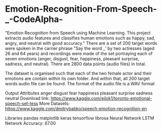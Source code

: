 # Emotion-Recognition-From-Speech-_-CodeAlpha-
"Emotion Recognition from Speech using Machine Learning. This project extracts audio features and classifies human emotions such as happy, sad, angry, and neutral with good accuracy."
There are a set of 200 target words were spoken in the carrier phrase "Say the word _' by two actresses (aged 26 and 64 years) and recordings were made of the set portraying each of seven emotions (anger, disgust, fear, happiness, pleasant surprise, sadness, and neutral). There are 2800 data points (audio files) in total.

The dataset is organised such that each of the two female actor and their emotions are contain within its own folder. And within that, all 200 target words audio file can be found. The format of the audio file is a WAV format

Output Attributes
anger
disgust
fear
happiness
pleasant surprise
sadness
neutral
Download link: https://www.kaggle.com/ejlok1/toronto-emotional-speech-set-tess More Datasets: https://www.kaggle.com/dmitrybabko/speech-emotion-recognition-en

Libraries
pandas
matplotlib
keras
tensorflow
librosa
Neural Network
LSTM Network
Accuracy: 67.00
